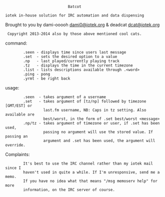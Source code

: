                                 Batcot

    iotek in-house solution for IRC automation and data dispensing

Brought to you by dami-ooooh <dami0@iotek.org> & deadcat <dcat@iotek.org>

     Copyright 2013-2014 also by those above mentioned cool cats.

command:
```
        .seen - displays time since users last message
        .set  - sets the desired option to a value
        .np   - last played/currently playing track
        .tz   - displays the time in the current timezone
        .list - lists descriptions available through .<word>
        .ping - pong
        .yrmt - be right back
```


usage:
```
        .seen  - takes argument of a username
        .set   - takes argument of [tz/np] followed by timezone [GMT/EST] or
                 last.fm username, NB: Caps in tz setting. Also available are
                 best/worst, in the form of .set best/worst <message>
        .np/tz - takes argument of timezone or user, if .set has been used,
                 passing no argument will use the stored value. If passing an
                 argument and .set has been used, the argument will override.
```

Complaints:
```
        It's best to use the IRC channel rather than my iotek mail since I
        haven't used in quite a while. If I'm unresponsive, send me a memo.
        If you have no idea what that means "/msg memoserv help" for more
        information, on the IRC server of course.
```
